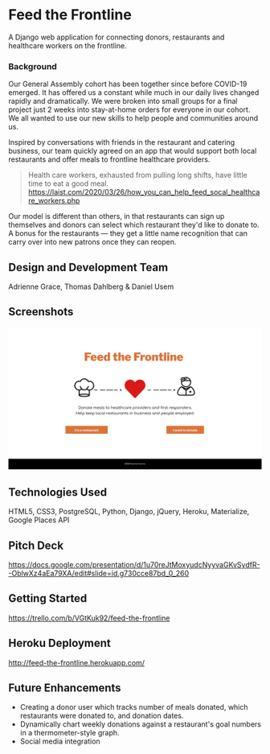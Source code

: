 # Feed the Frontline
A Django web application for connecting donors, restaurants and healthcare workers on the frontline.

### Background
Our General Assembly cohort has been together since before COVID-19 emerged. It has offered us a constant while much in our daily lives changed rapidly and dramatically. We were broken into small groups for a final project just 2 weeks into stay-at-home orders for everyone in our cohort. We all wanted to use our new skills to help people and communities around us.

Inspired by conversations with friends in the restaurant and catering business, our team quickly agreed on an app that would support both local restaurants and offer meals to frontline healthcare providers.

> Health care workers, exhausted from pulling long shifts, have little time to eat a good meal.
https://laist.com/2020/03/26/how_you_can_help_feed_socal_healthcare_workers.php

Our model is different than others, in that restaurants can sign up themselves and donors can select which restaurant they'd like to donate to. A bonus for the restaurants — they get a little name recognition that can carry over into new patrons once they can reopen. 

## Design and Development Team
Adrienne Grace, Thomas Dahlberg & Daniel Usem

## Screenshots
![Home Screen](./main/static/images/feed-the-frontline-comp.jpg)

## Technologies Used
HTML5, CSS3, PostgreSQL, Python, Django, jQuery, Heroku, Materialize, Google Places API

## Pitch Deck
https://docs.google.com/presentation/d/1u70reJtMoxyudcNyyvaGKvSydfR--OblwXz4aEa79XA/edit#slide=id.g730cce87bd_0_260

## Getting Started
https://trello.com/b/VGtKuk92/feed-the-frontline

## Heroku Deployment
http://feed-the-frontline.herokuapp.com/

## Future Enhancements
- Creating a donor user which tracks number of meals donated, which restaurants were donated to, and donation dates.
- Dynamically chart weekly donations against a restaurant's goal numbers in a thermometer-style graph.
- Social media integration
